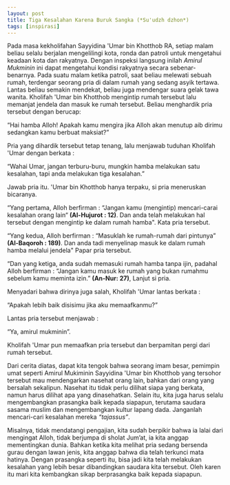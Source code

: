 ```yaml
---
layout: post
title: Tiga Kesalahan Karena Buruk Sangka (*Su'udzh dzhon*)
tags: [inspirasi]
---
```


Pada masa kekholifahan Sayyidina 'Umar bin Khotthob RA, setiap malam beliau selalu berjalan mengelilingi kota, ronda dan patroli untuk mengetahui keadaan kota dan rakyatnya. Dengan inspeksi langsung inilah *Amirul Mukminin* ini dapat mengetahui kondisi rakyatnya secara sebenar-benarnya. Pada suatu malam ketika patroli, saat beliau melewati sebuah rumah, terdengar seorang pria di dalam rumah yang sedang asyik tertawa. Lantas beliau semakin mendekat, beliau juga mendengar suara gelak tawa wanita. Kholifah 'Umar bin Khotthob mengintip rumah tersebut lalu memanjat jendela dan masuk ke rumah tersebut. Beliau menghardik pria tersebut dengan berucap:

“Hai hamba Alloh! Apakah kamu mengira jika Alloh akan menutup aib dirimu sedangkan kamu berbuat maksiat?”

Pria yang dihardik tersebut tetap tenang, lalu menjawab tuduhan Kholifah 'Umar dengan berkata :

“Wahai Umar, jangan terburu-buru, mungkin hamba melakukan satu kesalahan, tapi anda melakukan tiga kesalahan.” 

Jawab pria itu. 'Umar bin Khotthob hanya terpaku, si pria meneruskan bicaranya. 

“Yang pertama, Alloh berfirman : “Jangan kamu (mengintip) mencari-carai kesalahan orang lain“ **(Al-Hujurot : 12)**. Dan anda telah melakukan hal tersebut dengan mengintip ke dalam rumah hamba". Kata pria tersebut.

“Yang kedua, Alloh berfirman : “Masuklah ke rumah-rumah dari pintunya” **(Al-Baqoroh : 189)**. Dan anda tadi menyelinap masuk ke dalam rumah hamba melalui jendela" Papar pria tersebut.

“Dan yang ketiga, anda sudah memasuki rumah hamba tanpa ijin, padahal Alloh berfirman : “Jangan kamu masuk ke rumah yang bukan rumahmu sebelum kamu meminta izin.” **(An-Nur: 27)**, Lanjut si pria.

Menyadari bahwa dirinya juga salah, Kholifah 'Umar lantas berkata : 

“Apakah lebih baik disisimu jika aku memaafkanmu?” 

Lantas pria tersebut menjawab : 

“Ya, amirul mukminin”. 

Kholifah 'Umar pun memaafkan pria tersebut dan berpamitan pergi dari rumah tersebut.

Dari cerita diatas, dapat kita tengok bahwa seorang imam besar, pemimpin umat seperti Amirul Mukiminin Sayyidina 'Umar bin Khotthob yang tersohor tersebut mau mendengarkan nasehat orang lain, bahkan dari orang yang bersalah sekalipun. Nasehat itu tidak perlu dilihat siapa yang berkata, namun harus dilihat apa yang dinasehatkan. Selain itu, kita juga harus selalu mengembangkan prasangka baik kepada siapapun, terutama saudara sasama muslim dan mengembangkan kultur lapang dada. Janganlah mencari-cari kesalahan mereka *“tajassus”*.

Misalnya, tidak mendatangi pengajian, kita sudah berpikir bahwa ia lalai dari mengingat Alloh, tidak berjumpa di sholat Jum’at, ia kita anggap mementingkan dunia. Bahkan ketika kita melihat pria sedang bersenda gurau dengan lawan jenis, kita anggap bahwa dia telah terkunci mata hatinya. Dengan prasangka seperti itu, bisa jadi kita telah melakukan kesalahan yang lebih besar dibandingkan saudara kita tersebut. Oleh karen itu mari kita kembangkan sikap berprasangka baik kepada siapapun.
